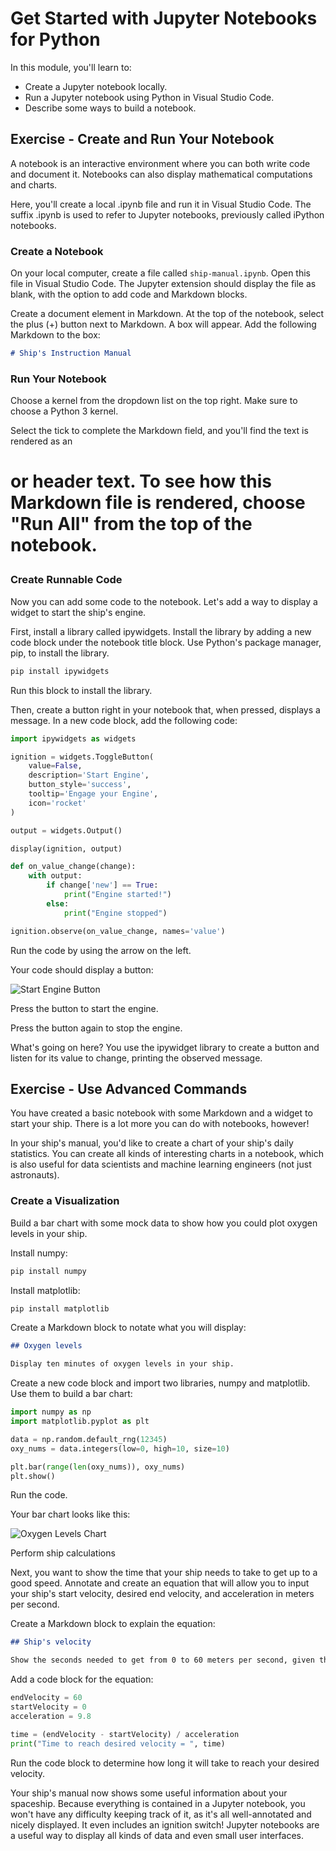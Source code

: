 
# Get Started with Jupyter Notebooks for Python

In this module, you'll learn to:

- Create a Jupyter notebook locally.
- Run a Jupyter notebook using Python in Visual Studio Code.
- Describe some ways to build a notebook.

## Exercise - Create and Run Your Notebook

A notebook is an interactive environment where you can both write code and document it. Notebooks can also display mathematical computations and charts.

Here, you'll create a local .ipynb file and run it in Visual Studio Code. The suffix .ipynb is used to refer to Jupyter notebooks, previously called iPython notebooks.

### Create a Notebook

On your local computer, create a file called `ship-manual.ipynb`. Open this file in Visual Studio Code. The Jupyter extension should display the file as blank, with the option to add code and Markdown blocks.

Create a document element in Markdown. At the top of the notebook, select the plus (+) button next to Markdown. A box will appear. Add the following Markdown to the box:

```markdown
# Ship's Instruction Manual
```

### Run Your Notebook

Choose a kernel from the dropdown list on the top right. Make sure to choose a Python 3 kernel.

Select the tick to complete the Markdown field, and you'll find the text is rendered as an <h1> or header text. To see how this Markdown file is rendered, choose "Run All" from the top of the notebook.

### Create Runnable Code

Now you can add some code to the notebook. Let's add a way to display a widget to start the ship's engine.

First, install a library called ipywidgets. Install the library by adding a new code block under the notebook title block. Use Python's package manager, pip, to install the library.

```python
pip install ipywidgets
```

Run this block to install the library.

Then, create a button right in your notebook that, when pressed, displays a message. In a new code block, add the following code:

```python
import ipywidgets as widgets

ignition = widgets.ToggleButton(
    value=False,
    description='Start Engine',
    button_style='success',
    tooltip='Engage your Engine',
    icon='rocket'
)

output = widgets.Output()

display(ignition, output)

def on_value_change(change):
    with output:
        if change['new'] == True:
            print("Engine started!")
        else:
            print("Engine stopped")

ignition.observe(on_value_change, names='value')
```

Run the code by using the arrow on the left.

Your code should display a button:

![Start Engine Button](start_engine_button.png)

Press the button to start the engine.

Press the button again to stop the engine.

What's going on here? You use the ipywidget library to create a button and listen for its value to change, printing the observed message.

## Exercise - Use Advanced Commands

You have created a basic notebook with some Markdown and a widget to start your ship. There is a lot more you can do with notebooks, however!

In your ship's manual, you'd like to create a chart of your ship's daily statistics. You can create all kinds of interesting charts in a notebook, which is also useful for data scientists and machine learning engineers (not just astronauts).

### Create a Visualization

Build a bar chart with some mock data to show how you could plot oxygen levels in your ship.

Install numpy:

```python
pip install numpy
```

Install matplotlib:

```python
pip install matplotlib
```

Create a Markdown block to notate what you will display:

```markdown
## Oxygen levels

Display ten minutes of oxygen levels in your ship.
```

Create a new code block and import two libraries, numpy and matplotlib. Use them to build a bar chart:

```python
import numpy as np
import matplotlib.pyplot as plt

data = np.random.default_rng(12345)
oxy_nums = data.integers(low=0, high=10, size=10)

plt.bar(range(len(oxy_nums)), oxy_nums)
plt.show()
```

Run the code.

Your bar chart looks like this:

![Oxygen Levels Chart](oxygen_levels_chart.png)

Perform ship calculations

Next, you want to show the time that your ship needs to take to get up to a good speed. Annotate and create an equation that will allow you to input your ship's start velocity, desired end velocity, and acceleration in meters per second.

Create a Markdown block to explain the equation:

```markdown
## Ship's velocity

Show the seconds needed to get from 0 to 60 meters per second, given the ship's acceleration in meters per second.
```

Add a code block for the equation:

```python
endVelocity = 60
startVelocity = 0
acceleration = 9.8

time = (endVelocity - startVelocity) / acceleration
print("Time to reach desired velocity = ", time)
```

Run the code block to determine how long it will take to reach your desired velocity.

Your ship's manual now shows some useful information about your spaceship. Because everything is contained in a Jupyter notebook, you won't have any difficulty keeping track of it, as it's all well-annotated and nicely displayed. It even includes an ignition switch! Jupyter notebooks are a useful way to display all kinds of data and even small user interfaces.

